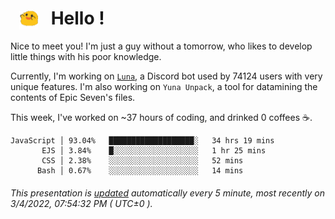 <h1>   <img src="./spoink.gif" style="vertical-align:middle;" width="30px">   Hello ! </h1>

Nice to meet you! I'm just a guy without a tomorrow, who likes to develop little things with his poor knowledge.

Currently, I'm working on <a href='https://github.com/Asgarrrr/Luna'>`Luna`</a>, a Discord bot used by 74124 users with very unique features. I'm also working on `Yuna Unpack`, a tool for datamining the contents of Epic Seven's files.

This week, I've worked on ~37 hours of coding, and drinked 0 coffees ☕.

```
JavaScript │ 93.04%   ███████████████████░   34 hrs 19 mins
       EJS │ 3.84%    █░░░░░░░░░░░░░░░░░░░   1 hr 25 mins
       CSS │ 2.38%    ░░░░░░░░░░░░░░░░░░░░   52 mins
      Bash │ 0.67%    ░░░░░░░░░░░░░░░░░░░░   14 mins
```

###### This presentation is [updated](https://github.com/Asgarrrr) automatically every 5 minute, most recently on 3/4/2022, 07:54:32 PM ( UTC±0 ).